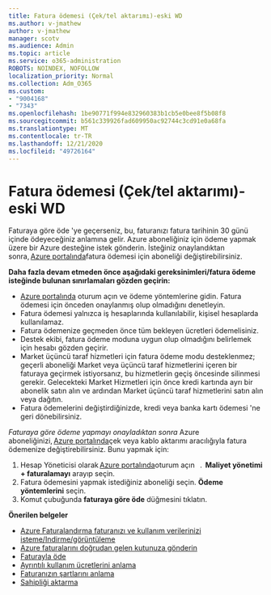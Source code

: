 ```yaml
---
title: Fatura ödemesi (Çek/tel aktarımı)-eski WD
ms.author: v-jmathew
author: v-jmathew
manager: scotv
ms.audience: Admin
ms.topic: article
ms.service: o365-administration
ROBOTS: NOINDEX, NOFOLLOW
localization_priority: Normal
ms.collection: Adm_O365
ms.custom:
- "9004168"
- "7343"
ms.openlocfilehash: 1be90771f994e832960383b1cb5e0bee8f5b08f8
ms.sourcegitcommit: b561c339926fad609950ac92744c3cd91e0a68fa
ms.translationtype: MT
ms.contentlocale: tr-TR
ms.lasthandoff: 12/21/2020
ms.locfileid: "49726164"
---
```

# <a name="switch-to-invoice-pay-chequewire-transfer---legacy-wd"></a>Fatura ödemesi (Çek/tel aktarımı)-eski WD

Faturaya göre öde 'ye geçerseniz, bu, faturanızı fatura tarihinin 30 günü içinde ödeyeceğiniz anlamına gelir. Azure aboneliğiniz için ödeme yapmak üzere bir Azure desteğine istek gönderin. İsteğiniz onaylandıktan sonra, [Azure portalında](https://portal.azure.com/)fatura ödemesi için aboneliği değiştirebilirsiniz.

**Daha fazla devam etmeden önce aşağıdaki gereksinimleri/fatura ödeme isteğinde bulunan sınırlamaları gözden geçirin:**

- [Azure portalında](https://portal.azure.com/) oturum açın ve ödeme yöntemlerine gidin. Fatura ödemesi için önceden onaylanmış olup olmadığını denetleyin.
- Fatura ödemesi yalnızca iş hesaplarında kullanılabilir, kişisel hesaplarda kullanılamaz.
- Fatura ödemenize geçmeden önce tüm bekleyen ücretleri ödemelisiniz.
- Destek ekibi, fatura ödeme moduna uygun olup olmadığını belirlemek için hesabı gözden geçirir.
- Market üçüncü taraf hizmetleri için fatura ödeme modu desteklenmez; geçerli aboneliği Market veya üçüncü taraf hizmetlerini içeren bir faturaya geçirmek istiyorsanız, bu hizmetlerin geçiş öncesinde silinmesi gerekir. Gelecekteki Market Hizmetleri için önce kredi kartında ayrı bir abonelik satın alın ve ardından Market üçüncü taraf hizmetlerini satın alın veya dağıtın.
- Fatura ödemelerini değiştirdiğinizde, kredi veya banka kartı ödemesi 'ne geri dönebilirsiniz.

*Faturaya göre ödeme yapmayı onayladıktan sonra* Azure aboneliğinizi, [Azure portalında](https://portal.azure.com/)çek veya kablo aktarımı aracılığıyla fatura ödemenize değiştirebilirsiniz.
Bunu yapmak için:

1. Hesap Yöneticisi olarak [Azure portalında](https://portal.azure.com/)oturum açın   .  **Maliyet yönetimi + faturalamayı** arayıp seçin.
2. Fatura ödemesini yapmak istediğiniz aboneliği seçin. **Ödeme yöntemlerini** seçin.
3. Komut çubuğunda **faturaya göre öde** düğmesini tıklatın.

**Önerilen belgeler**

- [Azure Faturalandırma faturanızı ve kullanım verilerinizi isteme/Indirme/görüntüleme](https://docs.microsoft.com/azure/billing/billing-download-azure-invoice-daily-usage-date)
- [Azure faturalarını doğrudan gelen kutunuza gönderin](https://docs.microsoft.com/azure/billing/billing-download-azure-invoice-daily-usage-date)
- [Faturayla öde](https://docs.microsoft.com/azure/billing/billing-how-to-pay-by-invoice)
- [Ayrıntılı kullanım ücretlerini anlama](https://docs.microsoft.com/azure/billing/billing-understand-your-bill)
- [Faturanızın şartlarını anlama](https://docs.microsoft.com/azure/billing/billing-understand-your-invoice)
- [Sahipliği aktarma](https://docs.microsoft.com/azure/billing/billing-subscription-transfer)
